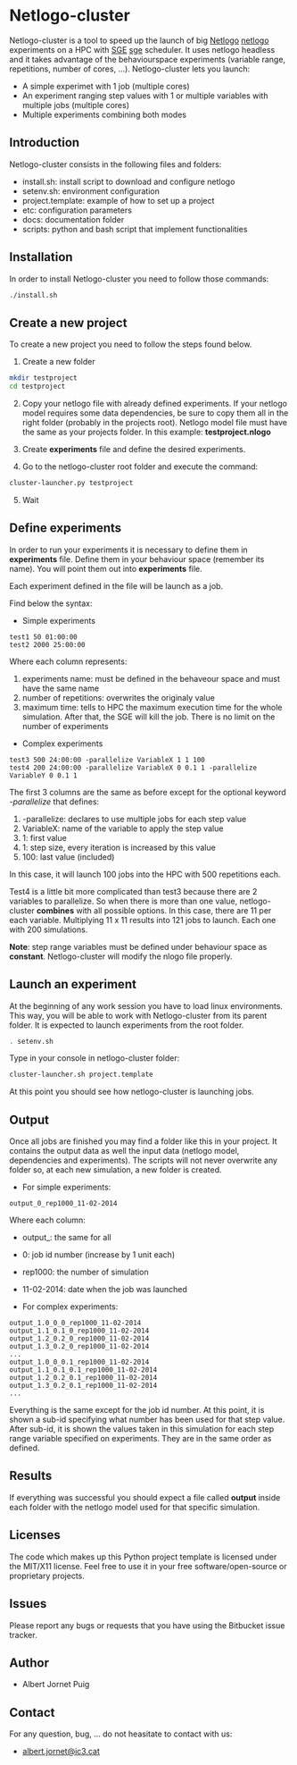 Netlogo-cluster
=========

Netlogo-cluster is a tool to speed up the launch of big [Netlogo] [netlogo] experiments on a HPC with [SGE] [sge] scheduler. It uses netlogo headless and it takes advantage of the behaviourspace experiments (variable range, repetitions, number of cores, ...). Netlogo-cluster lets you launch:

 - A simple experimet with 1 job (multiple cores)
 - An experiment ranging step values with 1 or multiple variables with multiple jobs (multiple cores)
 - Multiple experiments combining both modes



Introduction
--------------

Netlogo-cluster consists in the following files and folders:

* install.sh: install script to download and configure netlogo
* setenv.sh: environment configuration
* project.template: example of how to set up a project
* etc: configuration parameters
* docs: documentation folder
* scripts: python and bash script that implement functionalities

Installation
--------------

In order to install Netlogo-cluster you need to follow those commands:

```sh
./install.sh
```

Create a new project
--------------

To create a new project you need to follow the steps found below.

1. Create a new folder

```sh
mkdir testproject
cd testproject
```

2. Copy your netlogo file with already defined experiments. If your netlogo model requires some data dependencies, be sure to copy them all in the right folder (probably in the projects root).
Netlogo model file must have the same as your projects folder. In this example: **testproject.nlogo**

3. Create **experiments** file and define the desired experiments.

4. Go to the netlogo-cluster root folder and execute the command:

```sh
cluster-launcher.py testproject
```

5. Wait

Define experiments
--------------

In order to run your experiments it is necessary to define them in **experiments** file. Define them in your behaviour space (remember its name). You will point them out into **experiments** file.

Each experiment defined in the file will be launch as a job. 

Find below the syntax:

*  Simple experiments
```
test1 50 01:00:00
test2 2000 25:00:00
```

Where each column represents:
1. experiments name: must be defined in the behaveour space and must have the same name
2. number of repetitions: overwrites the originaly value
3. maximum time: tells to HPC the maximum execution time for the whole simulation. After that, the SGE will kill the job.
There is no limit on the number of experiments

*   Complex experiments
```
test3 500 24:00:00 -parallelize VariableX 1 1 100
test4 200 24:00:00 -parallelize VariableX 0 0.1 1 -parallelize VariableY 0 0.1 1
```

The first 3 columns are the same as before except for the optional keyword *-parallelize* that defines:
1. -parallelize: declares to use multiple jobs for each step value
2. VariableX: name of the variable to apply the step value
3. 1: first value
4. 1: step size, every iteration is increased by this value
5. 100: last value (included)

In this case, it will launch 100 jobs into the HPC with 500 repetitions each.

Test4 is a little bit more complicated than test3 because there are 2 variables to parallelize. So when there is more than one value, netlogo-cluster **combines** with all possible options. In this case, there are 11 per each variable. Multiplying 11 x 11 results into 121 jobs to launch. Each one with 200 simulations.

**Note**: step range variables must be defined under behaviour space as **constant**. Netlogo-cluster will modify the nlogo file properly. 

Launch an experiment
----------------------

At the beginning of any work session you have to load linux environments. This way, you will be able to work with Netlogo-cluster from its parent folder.
It is expected to launch experiments from the root folder.

```sh
. setenv.sh
```

Type in your console in netlogo-cluster folder:

```sh
cluster-launcher.sh project.template
```

At this point you should see how netlogo-cluster is launching jobs.

Output
---------------------

Once all jobs are finished you may find a folder like this in your project. It contains the output data as well the input data (netlogo model, dependencies and experiments). The scripts will not never overwrite any folder so, at each new simulation, a new folder is created. 

* For simple experiments:
```
output_0_rep1000_11-02-2014
```

Where each column:
* output_: the same for all
* 0: job id number (increase by 1 unit each)
* rep1000: the number of simulation 
* 11-02-2014: date when the job was launched

* For complex experiments:
```
output_1.0_0_0_rep1000_11-02-2014
output_1.1_0.1_0_rep1000_11-02-2014
output_1.2_0.2_0_rep1000_11-02-2014
output_1.3_0.2_0_rep1000_11-02-2014
...
output_1.0_0_0.1_rep1000_11-02-2014
output_1.1_0.1_0.1_rep1000_11-02-2014
output_1.2_0.2_0.1_rep1000_11-02-2014
output_1.3_0.2_0.1_rep1000_11-02-2014
...
```

Everything is the same except for the job id number. At this point, it is shown a sub-id specifying what number has been used for that step value. After sub-id, it is shown the values taken in this simulation for each step range variable specified on experiments. They are in the same order as defined.

Results
---------

If everything was successful you should expect a file called **output** inside each folder with the netlogo model used for that specific simulation. 

[netlogo]:http://ccl.northwestern.edu/netlogo/
[sge]:http://en.wikipedia.org/wiki/Oracle_Grid_Engine

Licenses
---------

The code which makes up this Python project template is licensed under the MIT/X11 license. Feel free to use it in your free software/open-source or proprietary projects.	

Issues
---------

Please report any bugs or requests that you have using the Bitbucket issue tracker.

Author
---------

* Albert Jornet Puig

Contact
---------
For any question, bug, ... do not heasitate to contact with us:

* albert.jornet@ic3.cat


[netlogo]:http://ccl.northwestern.edu/netlogo/
[sge]:http://en.wikipedia.org/wiki/Oracle_Grid_Engine
